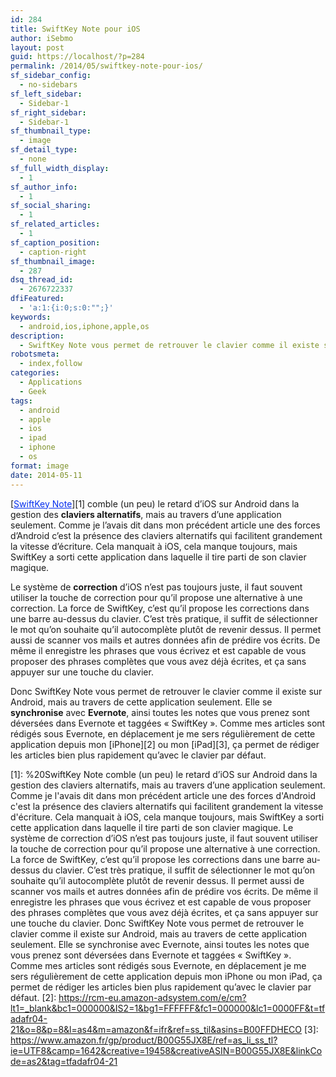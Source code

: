 ```yaml
---
id: 284
title: SwiftKey Note pour iOS
author: iSebmo
layout: post
guid: https://localhost/?p=284
permalink: /2014/05/swiftkey-note-pour-ios/
sf_sidebar_config:
  - no-sidebars
sf_left_sidebar:
  - Sidebar-1
sf_right_sidebar:
  - Sidebar-1
sf_thumbnail_type:
  - image
sf_detail_type:
  - none
sf_full_width_display:
  - 1
sf_author_info:
  - 1
sf_social_sharing:
  - 1
sf_related_articles:
  - 1
sf_caption_position:
  - caption-right
sf_thumbnail_image:
  - 287
dsq_thread_id:
  - 2676722337
dfiFeatured:
  - 'a:1:{i:0;s:0:"";}'
keywords:
  - android,ios,iphone,apple,os
description:
  - SwiftKey Note vous permet de retrouver le clavier comme il existe sur Android
robotsmeta:
  - index,follow
categories:
  - Applications
  - Geek
tags:
  - android
  - apple
  - ios
  - ipad
  - iphone
  - os
format: image
date: 2014-05-11
---
```

[<span style="color: #042eee;"><span style="text-decoration: underline;">SwiftKey Note</span></span>][1] comble (un peu) le retard d’iOS sur Android dans la gestion des **claviers alternatifs**, mais au travers d’une application seulement. Comme je l&rsquo;avais dit dans mon précédent article une des forces d&rsquo;Android c&rsquo;est la présence des claviers alternatifs qui facilitent grandement la vitesse d&rsquo;écriture. Cela manquait à iOS, cela manque toujours, mais SwiftKey a sorti cette application dans laquelle il tire parti de son clavier magique.

Le système de **correction** d’iOS n’est pas toujours juste, il faut souvent utiliser la touche de correction pour qu’il propose une alternative à une correction. La force de SwiftKey, c’est qu’il propose les corrections dans une barre au-dessus du clavier. C’est très pratique, il suffit de sélectionner le mot qu’on souhaite qu’il autocomplète plutôt de revenir dessus. Il permet aussi de scanner vos mails et autres données afin de prédire vos écrits. De même il enregistre les phrases que vous écrivez et est capable de vous proposer des phrases complètes que vous avez déjà écrites, et ça sans appuyer sur une touche du clavier.

Donc SwiftKey Note vous permet de retrouver le clavier comme il existe sur Android, mais au travers de cette application seulement. Elle se **synchronise** avec **Evernote**, ainsi toutes les notes que vous prenez sont déversées dans Evernote et taggées « SwiftKey ». Comme mes articles sont rédigés sous Evernote, en déplacement je me sers régulièrement de cette application depuis mon [iPhone][2] ou mon [iPad][3], ça permet de rédiger les articles bien plus rapidement qu’avec le clavier par défaut.

 [1]: %20SwiftKey Note comble (un peu) le retard d’iOS sur Android dans la gestion des claviers alternatifs, mais au travers d’une application seulement. Comme je l'avais dit dans mon précédent article une des forces d'Android c'est la présence des claviers alternatifs qui facilitent grandement la vitesse d'écriture. Cela manquait à iOS, cela manque toujours, mais SwiftKey a sorti cette application dans laquelle il tire parti de son clavier magique.  Le système de correction d’iOS n’est pas toujours juste, il faut souvent utiliser la touche de correction pour qu’il propose une alternative à une correction. La force de SwiftKey, c’est qu’il propose les corrections dans une barre au-dessus du clavier. C’est très pratique, il suffit de sélectionner le mot qu’on souhaite qu’il autocomplète plutôt de revenir dessus. Il permet aussi de scanner vos mails et autres données afin de prédire vos écrits. De même il enregistre les phrases que vous écrivez et est capable de vous proposer des phrases complètes que vous avez déjà écrites, et ça sans appuyer sur une touche du clavier.  Donc SwiftKey Note vous permet de retrouver le clavier comme il existe sur Android, mais au travers de cette application seulement. Elle se synchronise avec Evernote, ainsi toutes les notes que vous prenez sont déversées dans Evernote et taggées « SwiftKey ». Comme mes articles sont rédigés sous Evernote, en déplacement je me sers régulièrement de cette application depuis mon iPhone ou mon iPad, ça permet de rédiger les articles bien plus rapidement qu’avec le clavier par défaut.
 [2]: https://rcm-eu.amazon-adsystem.com/e/cm?lt1=_blank&bc1=000000&IS2=1&bg1=FFFFFF&fc1=000000&lc1=0000FF&t=tfadafr04-21&o=8&p=8&l=as4&m=amazon&f=ifr&ref=ss_til&asins=B00FFDHECO
 [3]: https://www.amazon.fr/gp/product/B00G55JX8E/ref=as_li_ss_tl?ie=UTF8&camp=1642&creative=19458&creativeASIN=B00G55JX8E&linkCode=as2&tag=tfadafr04-21
